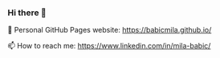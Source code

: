 ### Hi there 👋

🔭 Personal GitHub Pages website: https://babicmila.github.io/

📫 How to reach me: https://www.linkedin.com/in/mila-babic/

<!--
**babicmila/babicmila** is a ✨ _special_ ✨ repository because its `README.md` (this file) appears on your GitHub profile.

Here are some ideas to get you started:

- 🔭 I’m currently working on ...
- 🌱 I’m currently learning ...
- 👯 I’m looking to collaborate on ...
- 🤔 I’m looking for help with ...
- 💬 Ask me about ...
- 📫 How to reach me: ...
- 😄 Pronouns: ...
- ⚡ Fun fact: ...
-->
